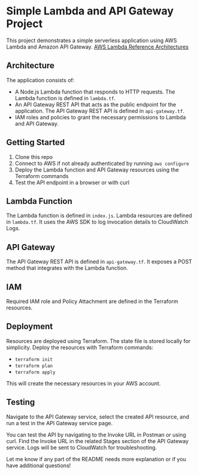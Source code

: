# Simple Lambda and API Gateway Project

This project demonstrates a simple serverless application using AWS Lambda and Amazon API Gateway. 
[AWS Lambda Reference Architectures](https://aws.amazon.com/lambda/resources/reference-architectures/)


## Architecture

The application consists of:

- A Node.js Lambda function that responds to HTTP requests. The Lambda function is defined in `lambda.tf`.
- An API Gateway REST API that acts as the public endpoint for the application. The API Gateway REST API is defined in `api-gateway.tf`.
- IAM roles and policies to grant the necessary permissions to Lambda and API Gateway.

## Getting Started

1. Clone this repo
2. Connect to AWS if not already authenticated by running `aws configure`
3. Deploy the Lambda function and API Gateway resources using the Terraform commands
4. Test the API endpoint in a browser or with curl

## Lambda Function

The Lambda function is defined in `index.js`. Lambda resources are defined in `lambda.tf`. It uses the AWS SDK to log invocation details to CloudWatch Logs.

## API Gateway

The API Gateway REST API is defined in `api-gateway.tf`. It exposes a POST method that integrates with the Lambda function.

## IAM

Required IAM role and Policy Attachment are defined in the Terraform resources.

## Deployment

Resources are deployed using Terraform. The state file is stored locally for simplicity. Deploy the resources with Terraform commands:

- `terraform init`
- `terraform plan`
- `terraform apply`

This will create the necessary resources in your AWS account.

## Testing

Navigate to the API Gateway service, select the created API resource, and run a test in the API Gateway service page. 

You can test the API by navigating to the Invoke URL in Postman or using curl. Find the Invoke URL in the related Stages section of the API Gateway service. Logs will be sent to CloudWatch for troubleshooting.

Let me know if any part of the README needs more explanation or if you have additional questions!
